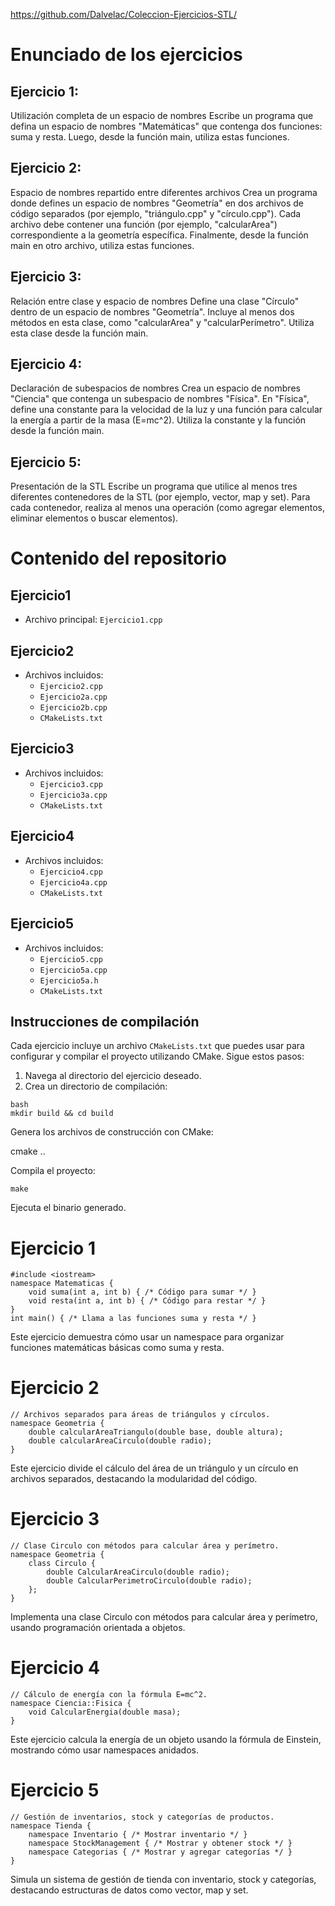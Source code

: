 https://github.com/Dalvelac/Coleccion-Ejercicios-STL/

# Enunciado de los ejercicios

## Ejercicio 1:
 Utilización completa de un espacio de nombres Escribe un programa que defina un espacio de nombres "Matemáticas" que contenga dos funciones: suma y resta. Luego, desde la función main, utiliza estas funciones.

## Ejercicio 2:
 Espacio de nombres repartido entre diferentes archivos Crea un programa donde defines un espacio de nombres "Geometría" en dos archivos de código separados (por ejemplo, "triángulo.cpp" y "círculo.cpp"). Cada archivo debe contener una función (por ejemplo, "calcularArea") correspondiente a la geometría específica. Finalmente, desde la función main en otro archivo, utiliza estas funciones.

## Ejercicio 3:
 Relación entre clase y espacio de nombres Define una clase "Círculo" dentro de un espacio de nombres "Geometría". Incluye al menos dos métodos en esta clase, como "calcularArea" y "calcularPerímetro". Utiliza esta clase desde la función main.

## Ejercicio 4:
 Declaración de subespacios de nombres Crea un espacio de nombres "Ciencia" que contenga un subespacio de nombres "Física". En "Física", define una constante para la velocidad de la luz y una función para calcular la energía a partir de la masa (E=mc^2). Utiliza la constante y la función desde la función main.

## Ejercicio 5:
 Presentación de la STL Escribe un programa que utilice al menos tres diferentes contenedores de la STL (por ejemplo, vector, map y set). Para cada contenedor, realiza al menos una operación (como agregar elementos, eliminar elementos o buscar elementos).


# Contenido del repositorio

## Ejercicio1
- Archivo principal: `Ejercicio1.cpp`

## Ejercicio2
- Archivos incluidos:
  - `Ejercicio2.cpp`
  - `Ejercicio2a.cpp`
  - `Ejercicio2b.cpp`
  - `CMakeLists.txt`

## Ejercicio3
- Archivos incluidos:
  - `Ejercicio3.cpp`
  - `Ejercicio3a.cpp`
  - `CMakeLists.txt`

## Ejercicio4
- Archivos incluidos:
  - `Ejercicio4.cpp`
  - `Ejercicio4a.cpp`
  - `CMakeLists.txt`

## Ejercicio5
- Archivos incluidos:
  - `Ejercicio5.cpp`
  - `Ejercicio5a.cpp`
  - `Ejercicio5a.h`
  - `CMakeLists.txt`

## Instrucciones de compilación

Cada ejercicio incluye un archivo `CMakeLists.txt` que puedes usar para configurar y compilar el proyecto utilizando CMake. Sigue estos pasos:

1. Navega al directorio del ejercicio deseado.
2. Crea un directorio de compilación:
```
bash
mkdir build && cd build
```
Genera los archivos de construcción con CMake:

cmake ..

Compila el proyecto:

    make

Ejecuta el binario generado.


# Ejercicio 1
```
#include <iostream>
namespace Matematicas {
    void suma(int a, int b) { /* Código para sumar */ }
    void resta(int a, int b) { /* Código para restar */ }
}
int main() { /* Llama a las funciones suma y resta */ }
```

Este ejercicio demuestra cómo usar un namespace para organizar funciones matemáticas básicas como suma y resta.

# Ejercicio 2
```
// Archivos separados para áreas de triángulos y círculos.
namespace Geometria {
    double calcularAreaTriangulo(double base, double altura);
    double calcularAreaCirculo(double radio);
}
```

Este ejercicio divide el cálculo del área de un triángulo y un círculo en archivos separados, destacando la modularidad del código.

# Ejercicio 3
```
// Clase Circulo con métodos para calcular área y perímetro.
namespace Geometria {
    class Circulo {
        double CalcularAreaCirculo(double radio);
        double CalcularPerimetroCirculo(double radio);
    };
}
```

Implementa una clase Circulo con métodos para calcular área y perímetro, usando programación orientada a objetos.

# Ejercicio 4
```
// Cálculo de energía con la fórmula E=mc^2.
namespace Ciencia::Fisica {
    void CalcularEnergia(double masa);
}
```

Este ejercicio calcula la energía de un objeto usando la fórmula de Einstein, mostrando cómo usar namespaces anidados.
# Ejercicio 5
```
// Gestión de inventarios, stock y categorías de productos.
namespace Tienda {
    namespace Inventario { /* Mostrar inventario */ }
    namespace StockManagement { /* Mostrar y obtener stock */ }
    namespace Categorias { /* Mostrar y agregar categorías */ }
}
```
Simula un sistema de gestión de tienda con inventario, stock y categorías, destacando estructuras de datos como vector, map y set.
